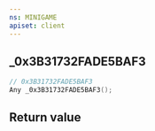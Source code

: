 ```yaml
---
ns: MINIGAME
apiset: client
---
```

## _0x3B31732FADE5BAF3

```c
// 0x3B31732FADE5BAF3
Any _0x3B31732FADE5BAF3();
```



## Return value

